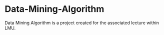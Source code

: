 # Data-Mining-Algorithm
Data Mining Algorithm is a project created for the associated lecture within LMU.
